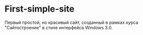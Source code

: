 # First-simple-site
Первый простой, но красивый сайт, созданный в рамках курса "Сайтостроение" в стиле интерфейса Windows 3.0.
